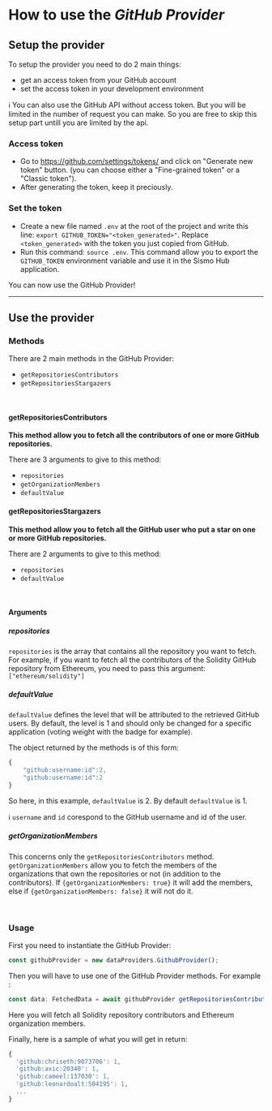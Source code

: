 # How to use the *GitHub Provider*

## Setup the provider

To setup the provider you need to do 2 main things:
- get an access token from your GitHub account
- set the access token in your development environment

ℹ️ You can also use the GitHub API without access token. But you will be limited in the number of request you can make.
So you are free to skip this setup part untill you are limited by the api.

### Access token

- Go to https://github.com/settings/tokens/ and click on "Generate new token" button. (you can choose either a "Fine-grained token" or a "Classic token").
- After generating the token, keep it preciously.

### Set the token

- Create a new file named `.env` at the root of the project and write this line: `export GITHUB_TOKEN="<token_generated>"`. 
  Replace `<token_generated>` with the token you just copied from GitHub.
- Run this command: `source .env`.
  This command allow you to export the `GITHUB_TOKEN` environment variable and use it in the Sismo Hub application.


You can now use the GitHub Provider!


---

## Use the provider

### Methods

There are 2 main methods in the GitHub Provider:
- `getRepositoriesContributors`
- `getRepositoriesStargazers`

<br>

#### getRepositoriesContributors

**This method allow you to fetch all the contributors of one or more GitHub repositories.**

There are 3 arguments to give to this method:
- `repositories`
- `getOrganizationMembers`
- `defaultValue`

#### getRepositoriesStargazers

**This method allow you to fetch all the GitHub user who put a star on one or more GitHub repositories.**

There are 2 arguments to give to this method:
- `repositories`
- `defaultValue`

<br>

#### Arguments

##### repositories

`repositories` is the array that contains all the repository you want to fetch.
For example, if you want to fetch all the contributors of the Solidity GitHub repository from Ethereum, you need to pass this argument: `["ethereum/solidity"]`

##### defaultValue

`defaultValue` defines the level that will be attributed to the retrieved GitHub users. By default, the level is 1 and should only be changed for a specific application (voting weight with the badge for example).

The object returned by the methods is of this form:
```TypeScript
{
    "github:username:id":2,
    "github:username:id":2
}
 ```
So here, in this example, `defaultValue` is 2.
By default `defaultValue` is 1.

ℹ️ `username` and `id` corespond to the GitHub username and id of the user.

##### getOrganizationMembers

This concerns only the `getRepositoriesContributors` method.
`getOrganizationMembers` allow you to fetch the members of the organizations that own the repositories or not (in addition to the contributors). If `{getOrganizationMembers: true}` it will add the members, else if `{getOrganizationMembers: false}` it will not do it.

<br>

### Usage

First you need to instantiate the GitHub Provider:
```TypeScript
const githubProvider = new dataProviders.GithubProvider();
 ```

Then you will have to use one of the GitHub Provider methods.
For example :
```TypeScript
const data: FetchedData = await githubProvider getRepositoriesContributors(["ethereum/solidity"], {getOrganizationMembers: true});
 ```

Here you will fetch all Solidity repository contributors and Ethereum organization members.

Finally, here is a sample of what you will get in return:

```TypeScript
{
  'github:chriseth:9073706': 1,
  'github:axic:20340': 1,
  'github:cameel:137030': 1,
  'github:leonardoalt:504195': 1,
  ...
}
  ```
